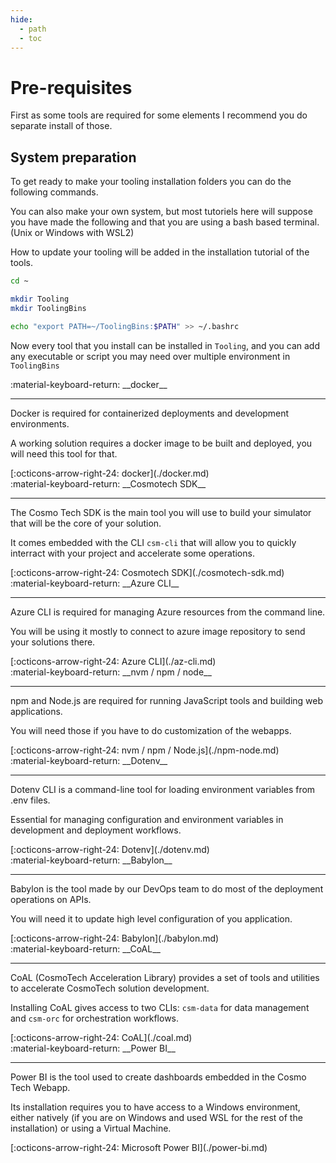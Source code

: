 ```yaml
---
hide:
  - path
  - toc
---
```


# Pre-requisites

First as some tools are required for some elements I recommend you do separate install of those.

## System preparation

To get ready to make your tooling installation folders you can do the following commands.

You can also make your own system, but most tutoriels here will suppose you have made the following and that you are
using a bash based terminal. (Unix or Windows with WSL2)

How to update your tooling will be added in the installation tutorial of the tools.

```bash title="Set-up tooling folder"
cd ~

mkdir Tooling
mkdir ToolingBins

echo "export PATH=~/ToolingBins:$PATH" >> ~/.bashrc
```

Now every tool that you install can be installed in `Tooling`, and you can add any executable or script you may need
over multiple environment in `ToolingBins`

<main class="grid" markdown>

<article markdown>
<div class="text" markdown>
:material-keyboard-return: __docker__

---
Docker is required for containerized deployments and development environments.

A working solution requires a docker image to be built and deployed, you will need this tool for that.
<footer markdown>
[:octicons-arrow-right-24: docker](./docker.md)
</footer>
</div>
</article>

<article markdown>
<div class="text" markdown>
:material-keyboard-return: __Cosmotech SDK__

---
The Cosmo Tech SDK is the main tool you will use to build your simulator that will be the core of your solution.

It comes embedded with the CLI `csm-cli` that will allow you to quickly interract with your project and accelerate some
operations.
<footer markdown>
[:octicons-arrow-right-24: Cosmotech SDK](./cosmotech-sdk.md)
</footer>
</div>
</article>

<article markdown>
<div class="text" markdown>
:material-keyboard-return: __Azure CLI__

---
Azure CLI is required for managing Azure resources from the command line.

You will be using it mostly to connect to azure image repository to send your solutions there.
<footer markdown>
[:octicons-arrow-right-24: Azure CLI](./az-cli.md)
</footer>
</div>
</article>

<article markdown>
<div class="text" markdown>
:material-keyboard-return: __nvm / npm / node__

---
npm and Node.js are required for running JavaScript tools and building web applications.

You will need those if you have to do customization of the webapps.
<footer markdown>
[:octicons-arrow-right-24: nvm / npm / Node.js](./npm-node.md)
</footer>
</div>
</article>

<article markdown>
<div class="text" markdown>
:material-keyboard-return: __Dotenv__

---
Dotenv CLI is a command-line tool for loading environment variables from .env files.

Essential for managing configuration and environment variables in development and deployment workflows.
<footer markdown>
[:octicons-arrow-right-24: Dotenv](./dotenv.md)
</footer>
</div>
</article>

<article markdown>
<div class="text" markdown>
:material-keyboard-return: __Babylon__

---
Babylon is the tool made by our DevOps team to do most of the deployment operations on APIs.

You will need it to update high level configuration of you application.
<footer markdown>
[:octicons-arrow-right-24: Babylon](./babylon.md)
</footer>
</div>
</article>

<article markdown>
<div class="text" markdown>
:material-keyboard-return: __CoAL__

---
CoAL (CosmoTech Acceleration Library) provides a set of tools and utilities to accelerate CosmoTech solution development.

Installing CoAL gives access to two CLIs: `csm-data` for data management and `csm-orc` for orchestration workflows.
<footer markdown>
[:octicons-arrow-right-24: CoAL](./coal.md)
</footer>
</div>
</article>

<article markdown>
<div class="text" markdown>
:material-keyboard-return: __Power BI__

---
Power BI is the tool used to create dashboards embedded in the Cosmo Tech Webapp.

Its installation requires you to have access to a Windows environment, either natively (if you are on Windows and used WSL for the rest of the installation) or using a Virtual Machine.
<footer markdown>
[:octicons-arrow-right-24: Microsoft Power BI](./power-bi.md)
</footer>
</div>
</article>

</main>

